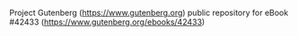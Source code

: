 Project Gutenberg (https://www.gutenberg.org) public repository for eBook #42433 (https://www.gutenberg.org/ebooks/42433)
